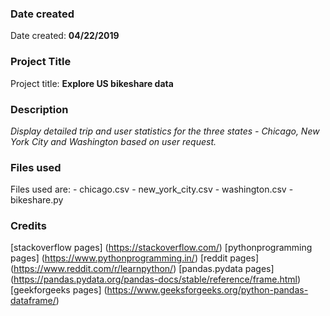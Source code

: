 ### Date created
Date created: **04/22/2019**

### Project Title
Project title: **Explore US bikeshare data**

### Description
_Display detailed trip and user statistics for the three states - Chicago, New 
York City and Washington based on user request._

### Files used
Files used are:
	- chicago.csv
	- new_york_city.csv
	- washington.csv
	- bikeshare.py

### Credits
[stackoverflow pages] (https://stackoverflow.com/)
[pythonprogramming pages] (https://www.pythonprogramming.in/)
[reddit pages] (https://www.reddit.com/r/learnpython/)
[pandas.pydata pages] (https://pandas.pydata.org/pandas-docs/stable/reference/frame.html)
[geekforgeeks pages] (https://www.geeksforgeeks.org/python-pandas-dataframe/)
